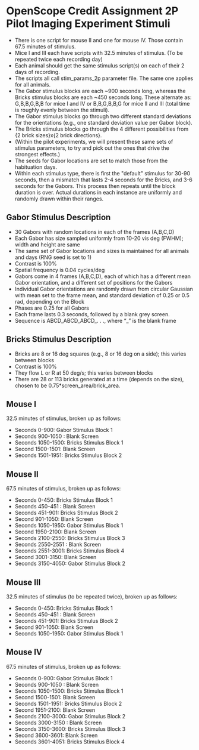 OpenScope Credit Assignment 2P Pilot Imaging Experiment Stimuli
====================================================

- There is one script for mouse II and one for mouse IV. Those contain 67.5 minutes of stimulus.
- Mice I and III each have scripts with 32.5 minutes of stimulus. (To be repeated twice each recording day) 
- Each animal should get the same stimulus script(s) on each of their 2 days of recording.
- The scripts all call  stim_params_2p parameter file. The same one applies for all animals.
 - The Gabor stimulus blocks are each ~900 seconds long, whereas the Bricks stimulus blocks are each ~450 seconds long. These alternate as: G,B,B,G,B,B for mice I and IV or B,B,G,B,B,G for mice II and III (total time is roughly evenly between the stimuli).
- The Gabor stimulus blocks go through two different standard deviations for the orientations (e.g., one standard deviation value per Gabor block).
- The Bricks stimulus blocks go through the 4 different possibilities from {2 brick sizes}x{2 brick directions}. 
- (Within the pilot experiments, we will present these same sets of stimulus parameters, to try and pick out the ones that drive the strongest effects.)
- The seeds for Gabor locations are set to match those from the habituation days.
- Within each stimulus type, there is first the "default" stimulus for 30-90 seconds, then a mismatch that lasts 2-4 seconds for the Bricks, and 3-6 seconds for the Gabors. This process then repeats until the block duration is over. Actual durations in each instance are uniformly and randomly drawn within their ranges.

Gabor Stimulus Description
--------------------------
- 30 Gabors with random locations in each of the frames (A,B,C,D)
- Each Gabor has size sampled uniformly from 10-20 vis deg (FWHM); width and height are same
- The same set of Gabor locations and sizes is maintained for all animals and days (RNG seed is set to 1)
- Contrast is 100%
- Spatial frequency is 0.04 cycles/deg
- Gabors come in 4 frames (A,B,C,D), each of which has a different mean Gabor orientation, and a different set of positions for the Gabors
- Individual Gabor orientations are randomly drawn from circular Gaussian with mean set to the frame mean, and standard deviation of 0.25 or 0.5 rad, depending on the Block
- Phases are 0.25 for all Gabors
- Each frame lasts 0.3 seconds, followed by a blank grey screen.	
- Sequence is ABCD_ABCD_ABCD_. . ., where “_” is the blank frame

Bricks Stimulus Description
---------------------------
- Bricks are 8 or 16 deg squares (e.g., 8 or 16 deg on a side); this varies between blocks
- Contrast is 100%
- They flow L or R at 50 deg/s; this varies between blocks
- There are 28 or 113 bricks generated at a time (depends on the size), chosen to be 0.75*screen_area/brick_area.

Mouse I
-----
32.5 minutes of stimulus, broken up as follows:
- Seconds 0-900: Gabor Stimulus Block 1
- Seconds 900-1050 : Blank Screen
- Seconds 1050-1500: Bricks Stimulus Block 1
- Second 1500-1501: Blank Screen
- Seconds 1501-1951: Bricks Stimulus Block 2

Mouse II
-----
67.5 minutes of stimulus, broken up as follows:
- Seconds 0-450: Bricks Stimulus Block 1
- Seconds 450-451 : Blank Screen
- Seconds 451-901: Bricks Stimulus Block 2
- Second 901-1050: Blank Screen
- Seconds 1050-1950: Gabor Stimulus Block 1
- Second 1950-2100: Blank Screen
- Seconds 2100-2550: Bricks Stimulus Block 3
- Seconds 2550-2551 : Blank Screen
- Seconds 2551-3001: Bricks Stimulus Block 4
- Second 3001-3150: Blank Screen
- Seconds 3150-4050: Gabor Stimulus Block 2

Mouse III
-----
32.5 minutes of stimulus (to be repeated twice), broken up as follows:
- Seconds 0-450: Bricks Stimulus Block 1
- Seconds 450-451 : Blank Screen
- Seconds 451-901: Bricks Stimulus Block 2
- Second 901-1050: Blank Screen
- Seconds 1050-1950: Gabor Stimulus Block 1

Mouse IV
-----
67.5 minutes of stimulus, broken up as follows:
- Seconds 0-900: Gabor Stimulus Block 1
- Seconds 900-1050 : Blank Screen
- Seconds 1050-1500: Bricks Stimulus Block 1
- Second 1500-1501: Blank Screen
- Seconds 1501-1951: Bricks Stimulus Block 2
- Second 1951-2100: Blank Screen
- Seconds 2100-3000: Gabor Stimulus Block 2
- Seconds 3000-3150 : Blank Screen
- Seconds 3150-3600: Bricks Stimulus Block 3
- Second 3600-3601: Blank Screen
- Seconds 3601-4051: Bricks Stimulus Block 4


